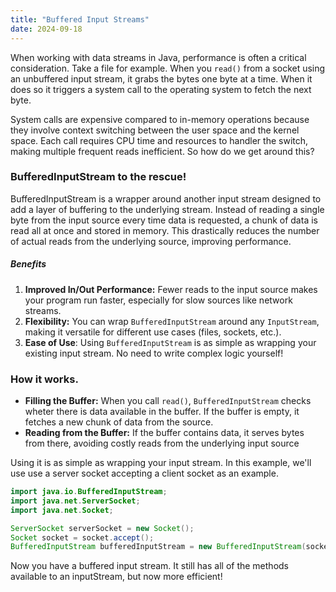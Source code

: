 ```yaml
---
title: "Buffered Input Streams"
date: 2024-09-18
---
```


When working with data streams in Java, performance is often a critical consideration. Take a file for example. When 
you `read()` from a socket using an unbuffered input stream, it grabs the bytes one byte at a time. When it does so it 
triggers a system call to the operating system to fetch the next byte.

System calls are expensive compared to in-memory operations because they involve context switching between the user space
and the kernel space. Each call requires CPU time and resources to handler the switch, making multiple frequent reads
inefficient. So how do we get around this?

### BufferedInputStream to the rescue!

BufferedInputStream is a wrapper around another input stream designed to add a layer of buffering to the underlying
stream. Instead of reading a single byte from the input source every time data is requested, a chunk of data is read all
at once and stored in memory. This drastically reduces the number of actual reads from the underlying source, improving
performance.

##### Benefits

1. **Improved In/Out Performance:** Fewer reads to the input source makes your program run faster, especially for slow
sources like network streams.
2. **Flexibility:** You can wrap `BufferedInputStream` around any `InputStream`, making it versatile for different use
cases (files, sockets, etc.).
3. **Ease of Use**: Using `BufferedInputStream` is as simple as wrapping your existing input stream. No need to write
complex logic yourself!


### How it works.

- **Filling the Buffer:** When you call `read()`, `BufferedInputStream` checks wheter there is data available in the
buffer. If the buffer is empty, it fetches a new chunk of data from the source.
- **Reading from the Buffer:** If the buffer contains data, it serves bytes from there, avoiding costly reads from the 
underlying input source


Using it is as simple as wrapping your input stream. In this example, we'll use use a server socket accepting a client 
socket as an example.

```java
import java.io.BufferedInputStream;
import java.net.ServerSocket;
import java.net.Socket;

ServerSocket serverSocket = new Socket();
Socket socket = socket.accept();
BufferedInputStream bufferedInputStream = new BufferedInputStream(socket.getInputStream());
```

Now you have a buffered input stream. It still has all of the methods available to an inputStream, but now more efficient!
